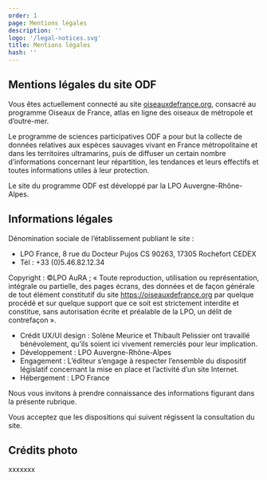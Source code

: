```yaml
---
order: 1
page: Mentions légales
description: ''
logo: '/legal-notices.svg'
title: Mentions légales
hash: ''
---
```


## Mentions légales du site ODF

<div class="InformativePageParagraph">

Vous êtes actuellement connecté au site [oiseauxdefrance.org](https://oiseauxdefrance.org), consacré au programme Oiseaux de France, atlas en ligne des oiseaux de métropole et d’outre-mer.

Le programme de sciences participatives ODF a pour but la collecte de données relatives aux espèces sauvages vivant en France métropolitaine et dans les territoires ultramarins, puis de diffuser un certain nombre d’informations concernant leur répartition, les tendances et leurs effectifs et toutes informations utiles à leur protection.

Le site du programme ODF est développé par la LPO Auvergne-Rhône-Alpes.

</div>

## Informations légales

<div class="InformativePageParagraph">

Dénomination sociale de l’établissement publiant le site :

- LPO France, 8 rue du Docteur Pujos CS 90263, 17305 Rochefort CEDEX
- Tél : +33 (0)5.46.82.12.34

Copyright : ©LPO AuRA ; « Toute reproduction, utilisation ou représentation, intégrale ou partielle, des pages écrans, des données et de façon générale de tout élément constitutif du site https://oiseauxdefrance.org par quelque procédé et sur quelque support que ce soit est strictement interdite et constitue, sans autorisation écrite et préalable de la LPO, un délit de contrefaçon ».

- Crédit UX/UI design : Solène Meurice et Thibault Pelissier ont travaillé bénévolement, qu’ils soient ici vivement remerciés pour leur implication.
- Développement : LPO Auvergne-Rhône-Alpes
- Engagement : L’éditeur s’engage à respecter l’ensemble du dispositif législatif concernant la mise en place et l’activité d’un site Internet.
- Hébergement : LPO France

Nous vous invitons à prendre connaissance des informations figurant dans la présente rubrique.

Vous acceptez que les dispositions qui suivent régissent la consultation du site.

</div>

## Crédits photo

<div class="InformativePageParagraph">

xxxxxxx

</div>
